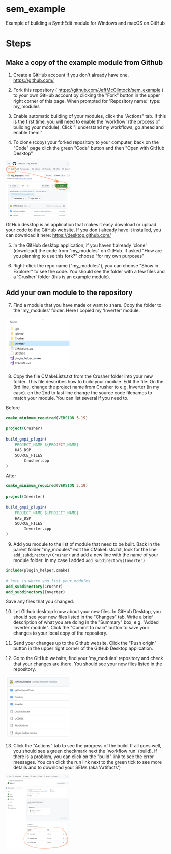 # sem_example
Example of building a SynthEdit module for Windows and macOS on GitHub

# Steps

## Make a copy of the example module from Github
1. Create a GitHub account if you don't already have one. https://github.com/

2. Fork this repository ( https://github.com/JeffMcClintock/sem_example ) to your own GitHub account by clicking the "Fork" button in the upper right corner of this page.
When prompted for 'Repository name:' type: my_modules

3. Enable automatic building of your modules, click the "Actions" tab. If this is the first time, you will need to enable the 'workflow' (the process of building your module). Click "I understand my workflows, go ahead and enable them."

4. To clone (copy) your forked repository to your computer, back on the "Code" page click the green "Code" button and then "Open with GitHub Desktop"

<img src="docs/GithubClone.png" width="200"/>

GitHub desktop is an application that makes it easy download or upload your code to the GitHub website. If you don't already have it installed, you can download it here: https://desktop.github.com/

5. In the GitHub desktop application, if you haven't already 'clone' (download) the code from "my_modules" on GitHub. If asked "How are you planning to use this fork?" choose "for my own purposes"

6. Right-click the repo name ("my_modules"), you can choose "Show in Explorer" to see the code. You should see the folder with a few files and a 'Crusher' folder (this is an example module).

## Add your own module to the repository

7. Find a module that you have made or want to share. Copy the folder to the 'my_modules' folder. Here I copied my 'Inverter' module.
<img src="docs/AddFolder.png" width="200"/>

8. Copy the file CMakeLists.txt from the Crusher folder into your new folder. This file describes how to build your module.
Edit the file: On the 3rd line, change the project name from Crusher to e.g. Inverter (in my case).
on the 2nd to last line change the source code filenames to match your module. You can list several if you need to.

Before

```cmake
cmake_minimum_required(VERSION 3.19)

project(Crusher)

build_gmpi_plugin(
    PROJECT_NAME ${PROJECT_NAME}
    HAS_DSP
    SOURCE_FILES 
        Crusher.cpp
)
```

After

```cmake
cmake_minimum_required(VERSION 3.19)

project(Inverter)

build_gmpi_plugin(
    PROJECT_NAME ${PROJECT_NAME}
    HAS_DSP
    SOURCE_FILES 
        Inverter.cpp
)
```

9. Add you module to the list of module that need to be built. Back in the parent folder "my_modules" edit the CMakeLists.txt,
 look for the line `add_subdirectory(Crusher)` and add a new line with the name of your module folder. In my case I added `add_subdirectory(Inverter)`

````cmake
include(plugin_helper.cmake)

# here is where you list your modules
add_subdirectory(Crusher)
add_subdirectory(Inverter)
````

Save any files that you changed.

10. Let Github desktop know about your new files. In GitHub Desktop, you should see your new files listed in the "Changes" tab. Write a brief description of what you are doing in the "Summary" box, e.g. "Added Inverter module".  Click the "Commit to main" button to save your changes to your local copy of the repository.

11. Send your changes up to the Github website. Click the "Push origin" button in the upper right corner of the GitHub Desktop application.

12. Go to the GitHub website, find your 'my_modules' repository and check that your changes are there. You should see your new files listed in the repository.

<img src="docs/GithubNewFolder.png" width="200"/>

13. Click the "Actions" tab to see the progress of the build. If all goes well, you should see a green checkmark next the 'workflow run' (build). If there is a problem, you can click on the "build" link to see the error messages.
You can click the run link next to the green tick to see more details and to download your SEMs (aka 'Artifacts')

<img src="docs/GitHubArtifacts.png" width="200"/>
